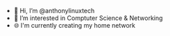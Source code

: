 - 👋 Hi, I’m @anthonylinuxtech
- 👀 I’m interested in Comptuter Science & Networking
- 🌐 I'm currently creating my home network

<!---
anthonylinuxtech/Anthony - LinuxTech is a ✨ special ✨ repository because its `README.md` (this file) appears on your GitHub profile.
You can click the Preview link to take a look at your changes.
--->
